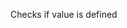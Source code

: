 Checks if value is defined

<rv-bind-content class="pt-3">
<template>
<rv-example-tabs class="pt-3" handle="is-defined-formatter">
<template type="single-html-file">
<div rv-text="[] | isDefined"></div>
<div rv-text="{} | isDefined"></div>
<div rv-text="'abc' | isDefined"></div>
<div rv-text="true | isDefined"></div>
<div rv-text="1 | isDefined"></div>
<div rv-text="0 | isDefined"></div>
<div rv-text="undefined | isDefined"></div>
</template>
</rv-example-tabs>
</template>
</rv-bind-content>
